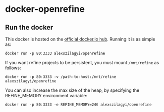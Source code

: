 docker-openrefine
=================

Run the docker
--------------

This docker is hosted on the [official docker.io hub][5]. Running it is as simple as:

    docker run -p 80:3333 alexszilagyi/openrefine

If you want refine projects to be persistent, you must mount `/mnt/refine` as follows:

    docker run -p 80:3333 -v /path-to-host:/mnt/refine alexszilagyi/openrefine

You can also increase the max size of the heap, by specifying the REFINE_MEMORY environment variable:

    docker run -p 80:3333 -e REFINE_MEMORY=24G alexszilagyi/openrefine

[5]: https://registry.hub.docker.com/u/spaziodati/openrefine/
